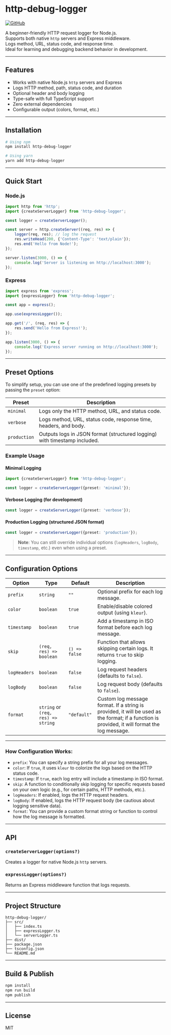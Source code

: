# http-debug-logger

[![GitHub](https://img.shields.io/badge/source-GitHub-black?logo=github)](https://github.com/joshi-ganesh-1101/http-debug-logger)

A beginner-friendly HTTP request logger for Node.js.  
Supports both native `http` servers and Express middleware.  
Logs method, URL, status code, and response time.  
Ideal for learning and debugging backend behavior in development.

---

## Features

- Works with native Node.js `http` servers and Express
- Logs HTTP method, path, status code, and duration
- Optional header and body logging
- Type-safe with full TypeScript support
- Zero external dependencies
- Configurable output (colors, format, etc.)

---

## Installation

```bash
# Using npm
npm install http-debug-logger

# Using yarn
yarn add http-debug-logger
```

---

## Quick Start

### Node.js

```ts
import http from 'http';
import {createServerLogger} from 'http-debug-logger';

const logger = createServerLogger();

const server = http.createServer((req, res) => {
    logger(req, res); // log the request
    res.writeHead(200, {'Content-Type': 'text/plain'});
    res.end('Hello from Node!');
});

server.listen(3000, () => {
    console.log('Server is listening on http://localhost:3000');
});
```

### Express

```ts
import express from 'express';
import {expressLogger} from 'http-debug-logger';

const app = express();

app.use(expressLogger());

app.get('/', (req, res) => {
    res.send('Hello from Express!');
});

app.listen(3000, () => {
    console.log('Express server running on http://localhost:3000');
});
```

---

## Preset Options

To simplify setup, you can use one of the predefined logging presets by passing the `preset` option:

| Preset       | Description                                                               |
|--------------|---------------------------------------------------------------------------|
| `minimal`    | Logs only the HTTP method, URL, and status code.                          |
| `verbose`    | Logs method, URL, status code, response time, headers, and body.          |
| `production` | Outputs logs in JSON format (structured logging) with timestamp included. |

### Example Usage

#### Minimal Logging

```ts
import {createServerLogger} from 'http-debug-logger';

const logger = createServerLogger({preset: 'minimal'});
```

#### Verbose Logging (for development)

```ts
const logger = createServerLogger({preset: 'verbose'});
```

#### Production Logging (structured JSON format)

```ts
const logger = createServerLogger({preset: 'production'});
```

> **Note**: You can still override individual options (`logHeaders`, `logBody`, `timestamp`, etc.) even when using a
> preset.
---

## Configuration Options

| Option       | Type                               | Default       | Description                                                                                                                                   |
|--------------|------------------------------------|---------------|-----------------------------------------------------------------------------------------------------------------------------------------------|
| `prefix`     | `string`                           | `""`          | Optional prefix for each log message.                                                                                                         |
| `color`      | `boolean`                          | `true`        | Enable/disable colored output (using `kleur`).                                                                                                |
| `timestamp`  | `boolean`                          | `true`        | Add a timestamp in ISO format before each log message.                                                                                        |
| `skip`       | `(req, res) => boolean`            | `() => false` | Function that allows skipping certain logs. It returns `true` to skip logging.                                                                |
| `logHeaders` | `boolean`                          | `false`       | Log request headers (defaults to `false`).                                                                                                    |
| `logBody`    | `boolean`                          | `false`       | Log request body (defaults to `false`).                                                                                                       |
| `format`     | `string` or `(req, res) => string` | `"default"`   | Custom log message format. If a string is provided, it will be used as the format; if a function is provided, it will format the log message. |

---

### **How Configuration Works**:

- `prefix`: You can specify a string prefix for all your log messages.
- `color`: If `true`, it uses `kleur` to colorize the logs based on the HTTP status code.
- `timestamp`: If `true`, each log entry will include a timestamp in ISO format.
- `skip`: A function to conditionally skip logging for specific requests based on your own logic (e.g., for certain
  paths, HTTP methods, etc.).
- `logHeaders`: If enabled, logs the HTTP request headers.
- `logBody`: If enabled, logs the HTTP request body (be cautious about logging sensitive data).
- `format`: You can provide a custom format string or function to control how the log message is formatted.

---

## API

### `createServerLogger(options?)`

Creates a logger for native Node.js `http` servers.

### `expressLogger(options?)`

Returns an Express middleware function that logs requests.

---

## Project Structure

```
http-debug-logger/
├── src/
│   ├── index.ts
│   ├── expressLogger.ts
│   └── serverLogger.ts
├── dist/
├── package.json
├── tsconfig.json
└── README.md
```

---

## Build & Publish

```bash
npm install
npm run build
npm publish
```

---

## License

MIT

<!-- Author and Contributing sections can be added here -->
